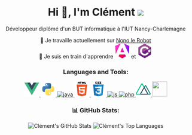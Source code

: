 <h1 align="center">Hi 👋, I'm Clément <img src="https://media.giphy.com/media/hvRJCLFzcasrR4ia7z/giphy.gif" height="40"/></h1>

<p align="center">Développeur diplômé d'un BUT informatique à l'IUT Nancy-Charlemagne</p>

<p align="center">
  🔭 Je travaille actuellement sur <a href="https://github.com/ClemGrom/NonoLERobot_Gromangin_Termine_Holder_Waltispurger_Serrier" target="_blank">Nono le Robot</a><br>
  🌱 Je suis en train d'apprendre <img src="https://raw.githubusercontent.com/devicons/devicon/master/icons/angular/angular-original.svg" width="40" height="40"/> et <img src="https://raw.githubusercontent.com/devicons/devicon/master/icons/csharp/csharp-original.svg" width="40" height="40"/>
</p>

<h3 align="center">Languages and Tools:</h3>

<p align="center">
  <a href="https://vuejs.org/" target="_blank">
    <img src="https://raw.githubusercontent.com/devicons/devicon/master/icons/vuejs/vuejs-original.svg" alt="vuejs" width="40" height="40"/> 
  </a>
  <a href="https://www.python.org" target="_blank">
    <img src="https://raw.githubusercontent.com/devicons/devicon/master/icons/python/python-original.svg" alt="python" width="40" height="40"/> 
  </a> 
  <a href="https://www.java.com/fr/" target="_blank">
    <img src="https://raw.githubusercontent.com/jmnote/z-icons/master/svg/java.svg" alt="java" width="40" height="40"/> 
  </a>
  <a href="https://www.w3.org/html/" target="_blank">
    <img src="https://raw.githubusercontent.com/devicons/devicon/master/icons/html5/html5-original-wordmark.svg" alt="html5" width="40" height="40"/> 
  </a>
  <a href="https://www.w3schools.com/css/" target="_blank">
    <img src="https://raw.githubusercontent.com/devicons/devicon/master/icons/css3/css3-original-wordmark.svg" alt="css3" width="40" height="40"/> 
  </a>
  <a href="https://developer.mozilla.org/fr/docs/Web/JavaScript" target="_blank">
    <img src="https://raw.githubusercontent.com/jmnote/z-icons/master/svg/javascript.svg" alt="js" width="40" height="40"/> 
  </a>
  <a href="https://www.php.net/manual/fr/intro-whatis.php" target="_blank">
    <img src="https://raw.githubusercontent.com/jmnote/z-icons/master/svg/php.svg" alt="php" width="40" height="40"/> 
  </a>
  <a href="https://nuxt.com/" target="_blank">
    <img src="https://raw.githubusercontent.com/devicons/devicon/master/icons/nuxtjs/nuxtjs-original.svg" width="40" height="40"/>
  </a>
  <a href="https://en.wikipedia.org/wiki/C_(programming_language)" target="_blank">
    <img src="https://upload.wikimedia.org/wikipedia/commons/thumb/1/18/C_Programming_Language.svg/280px-C_Programming_Language.svg.png" width="40" height="40"/>
  </a>
</p>

<h3 align="center">📊 GitHub Stats:</h3>

<p align="center">
  <img height="150" src="https://github-readme-stats.vercel.app/api?username=clemgrom&theme=radical&show_icons=true&include_all_commits=true" alt="Clément's GitHub Stats"/>
  <img height="150" src="https://github-readme-stats.vercel.app/api/top-langs/?username=clemgrom&theme=radical&layout=compact" alt="Clément's Top Languages"/>
</p>
